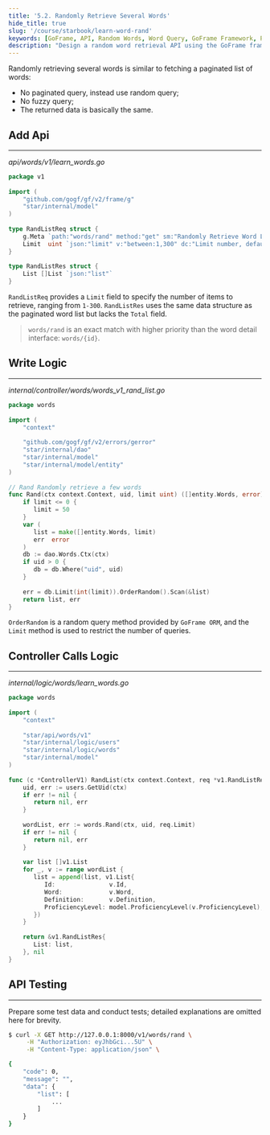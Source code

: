```yaml
---
title: '5.2. Randomly Retrieve Several Words'
hide_title: true
slug: '/course/starbook/learn-word-rand'
keywords: [GoFrame, API, Random Words, Word Query, GoFrame Framework, Paginated List, API Design, Programming Logic, API Testing, Word List]
description: "Design a random word retrieval API using the GoFrame framework. Provide a path words/rand API that supports retrieving a limited number of words between 1 and 300. Use OrderRandom for random queries and Limit to restrict the number of results. The controller calls the logic to process query results and conducts API testing to verify the functionality."
---
```

Randomly retrieving several words is similar to fetching a paginated list of words:
- No paginated query, instead use random query;
- No fuzzy query;
- The returned data is basically the same.
## Add Api
---
*api/words/v1/learn_words.go*
```go
package v1  
  
import (  
    "github.com/gogf/gf/v2/frame/g"  
    "star/internal/model"
)  
  
type RandListReq struct {  
    g.Meta `path:"words/rand" method:"get" sm:"Randomly Retrieve Word List" tags:"Words"`  
    Limit  uint `json:"limit" v:"between:1,300" dc:"Limit number, default 50"`  
}  
  
type RandListRes struct {  
    List []List `json:"list"`  
}
```

`RandListReq` provides a `Limit` field to specify the number of items to retrieve, ranging from `1-300`. `RandListRes` uses the same data structure as the paginated word list but lacks the `Total` field.

> `words/rand` is an exact match with higher priority than the word detail interface: `words/{id}`.

## Write Logic
---
*internal/controller/words/words_v1_rand_list.go*
```go
package words  
  
import (  
    "context"  
  
    "github.com/gogf/gf/v2/errors/gerror"
    "star/internal/dao"
    "star/internal/model"
    "star/internal/model/entity"
)  
  
// Rand Randomly retrieve a few words  
func Rand(ctx context.Context, uid, limit uint) ([]entity.Words, error) {  
    if limit <= 0 {  
       limit = 50  
    }  
    var (  
       list = make([]entity.Words, limit)  
       err  error  
    )  
    db := dao.Words.Ctx(ctx)  
    if uid > 0 {  
       db = db.Where("uid", uid)  
    }  
  
    err = db.Limit(int(limit)).OrderRandom().Scan(&list)  
    return list, err  
}
```

`OrderRandom` is a random query method provided by `GoFrame ORM`, and the `Limit` method is used to restrict the number of queries.

## Controller Calls Logic
---
*internal/logic/words/learn_words.go*
```go
package words  
  
import (  
    "context"  
  
    "star/api/words/v1"
    "star/internal/logic/users"
    "star/internal/logic/words"
    "star/internal/model"
)  
  
func (c *ControllerV1) RandList(ctx context.Context, req *v1.RandListReq) (res *v1.RandListRes, err error) {  
    uid, err := users.GetUid(ctx)  
    if err != nil {  
       return nil, err  
    }  
  
    wordList, err := words.Rand(ctx, uid, req.Limit)  
    if err != nil {  
       return nil, err  
    }  
  
    var list []v1.List  
    for _, v := range wordList {  
       list = append(list, v1.List{  
          Id:               v.Id,  
          Word:             v.Word,  
          Definition:       v.Definition,  
          ProficiencyLevel: model.ProficiencyLevel(v.ProficiencyLevel),  
       })  
    }  
  
    return &v1.RandListRes{  
       List: list,  
    }, nil  
}
```

## API Testing
---
Prepare some test data and conduct tests; detailed explanations are omitted here for brevity.
```bash
$ curl -X GET http://127.0.0.1:8000/v1/words/rand \
     -H "Authorization: eyJhbGci...5U" \
     -H "Content-Type: application/json" \

{
    "code": 0,
    "message": "",
    "data": {
        "list": [
            ...
        ]
    }
}
```